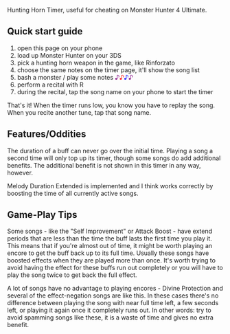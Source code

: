 Hunting Horn Timer, useful for cheating on Monster Hunter 4 Ultimate.

## Quick start guide

1. open this page on your phone
2. load up Monster Hunter on your 3DS
3. pick a hunting horn weapon in the game, like Rinforzato
4. choose the same notes on the timer page, it'll show the song list
5. bash a monster / play some notes <span style="color:purple">♪</span><span style="color:red">♪</span><span style="color:blue">♪</span><span style="color:purple">♪</span>
6. perform a recital with R
7. during the recital, tap the song name on your phone to start the timer

That's it! When the timer runs low, you know you have to replay the song.
When you recite another tune, tap that song name.

## Features/Oddities

The duration of a buff can never go over the initial time.  Playing a
song a second time will only top up its timer, though some songs do add
additional benefits. The additional benefit is not shown in this timer in any
way, however.

Melody Duration Extended is implemented and I think works correctly by boosting
the time of all currently active songs.

## Game-Play Tips

Some songs - like the "Self Improvement" or Attack Boost - have extend periods
that are less than the time the buff lasts the first time you play it.  This
means that if you're almost out of time, it might be worth playing an encore to
get the buff back up to its full time. Usually these songs have boosted effects
when they are played more than once. It's worth trying to avoid having the
effect for these buffs run out completely or you will have to play the song
twice to get back the full effect.

A lot of songs have no advantage to playing encores - Divine Protection and
several of the effect-negation songs are like this.  In these cases there's no
difference between playing the song with near full time left, a few seconds
left, or playing it again once it completely runs out. In other words: try to
avoid spamming songs like these, it is a waste of time and gives no extra
benefit.
